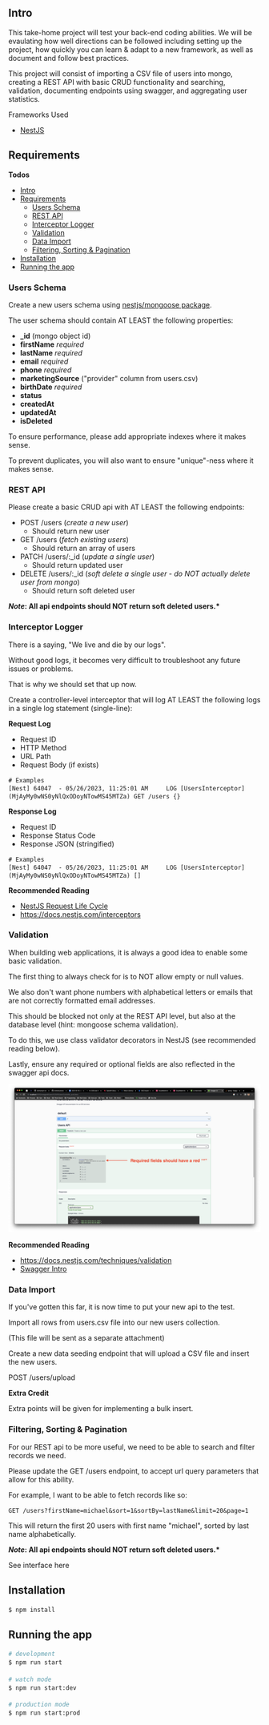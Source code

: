 ## Intro

This take-home project will test your back-end coding abilities. We will be evaulating how well directions can be followed including setting up the project, how quickly you can learn & adapt to a new framework, as well as document and follow best practices.

This project will consist of importing a CSV file of users into mongo, creating a REST API with basic CRUD functionality and searching, validation, documenting endpoints using swagger, and aggregating user statistics.

Frameworks Used

- [NestJS](https://docs.nestjs.com/)

## Requirements

**Todos**

- [Intro](#intro)
- [Requirements](#requirements)
  - [Users Schema](#users-schema)
  - [REST API](#rest-api)
  - [Interceptor Logger](#interceptor-logger)
  - [Validation](#validation)
  - [Data Import](#data-import)
  - [Filtering, Sorting \& Pagination](#filtering-sorting--pagination)
- [Installation](#installation)
- [Running the app](#running-the-app)

### Users Schema

Create a new users schema using [nestjs/mongoose package](https://docs.nestjs.com/techniques/mongodb).

The user schema should contain AT LEAST the following properties:

- **\_id** (mongo object id)
- **firstName** _required_
- **lastName** _required_
- **email** _required_
- **phone** _required_
- **marketingSource** ("provider" column from users.csv)
- **birthDate** _required_
- **status**
- **createdAt**
- **updatedAt**
- **isDeleted**

To ensure performance, please add appropriate indexes where it makes sense.

To prevent duplicates, you will also want to ensure "unique"-ness where it makes sense.

### REST API

Please create a basic CRUD api with AT LEAST the following endpoints:

- POST /users (_create a new user_)
  - Should return new user
- GET /users (_fetch existing users_)
  - Should return an array of users
- PATCH /users/:\_id (_update a single user_)
  - Should return updated user
- DELETE /users/:\_id (_soft delete a single user - do NOT actually delete user from mongo_)
  - Should return soft deleted user

**_Note_: All api endpoints should NOT return soft deleted users.\***

### Interceptor Logger

There is a saying, "We live and die by our logs".

Without good logs, it becomes very difficult to troubleshoot any future issues or problems.

That is why we should set that up now.

Create a controller-level interceptor that will log AT LEAST the following logs in a single log statement (single-line):

**Request Log**

- Request ID
- HTTP Method
- URL Path
- Request Body (if exists)

```log
# Examples
[Nest] 64047  - 05/26/2023, 11:25:01 AM     LOG [UsersInterceptor] (MjAyMy0wNS0yNlQxODoyNTowMS45MTZa) GET /users {}
```

**Response Log**

- Request ID
- Response Status Code
- Response JSON (stringified)

```log
# Examples
[Nest] 64047  - 05/26/2023, 11:25:01 AM     LOG [UsersInterceptor] (MjAyMy0wNS0yNlQxODoyNTowMS45MTZa) []
```

**Recommended Reading**

- [NestJS Request Life Cycle](https://docs.nestjs.com/faq/request-lifecycle#summary)
- https://docs.nestjs.com/interceptors

### Validation

When building web applications, it is always a good idea to enable some basic validation.

The first thing to always check for is to NOT allow empty or null values.

We also don't want phone numbers with alphabetical letters or emails that are not correctly formatted email addresses.

This should be blocked not only at the REST API level, but also at the database level (hint: mongoose schema validation).

To do this, we use class validator decorators in NestJS (see recommended reading below).

Lastly, ensure any required or optional fields are also reflected in the swagger api docs.

![Swagger Required Fields](img/swagger-required-fields.png)

**Recommended Reading**

- https://docs.nestjs.com/techniques/validation
- [Swagger Intro](https://docs.nestjs.com/openapi/introduction)

### Data Import

If you've gotten this far, it is now time to put your new api to the test.

Import all rows from users.csv file into our new users collection.

(This file will be sent as a separate attachment)

Create a new data seeding endpoint that will upload a CSV file and insert the new users.

POST /users/upload

**Extra Credit**

Extra points will be given for implementing a bulk insert.

### Filtering, Sorting & Pagination

For our REST api to be more useful, we need to be able to search and filter records we need.

Please update the GET /users endpoint, to accept url query parameters that allow for this ability.

For example, I want to be able to fetch records like so:

```log
GET /users?firstName=michael&sort=1&sortBy=lastName&limit=20&page=1
```

This will return the first 20 users with first name "michael", sorted by last name alphabetically.

**_Note_: All api endpoints should NOT return soft deleted users.\***

See interface here

## Installation

```bash
$ npm install
```

## Running the app

```bash
# development
$ npm run start

# watch mode
$ npm run start:dev

# production mode
$ npm run start:prod
```
